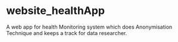 # website_healthApp
A web app for health Monitoring system which does Anonymisation Technique and keeps a track for data researcher.
